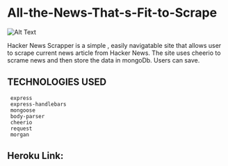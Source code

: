 # All-the-News-That-s-Fit-to-Scrape

   ![Alt Text](https://github.com/etabdi/eat-da-burger/blob/Gpublic\assets\img\eat-du-burger.PNG)
      



Hacker News Scrapper is a simple , easily navigatable site that allows user to scrape current news article from Hacker News. The site uses cheerio to scrame news and then store the data in mongoDb. Users can save.







 ## TECHNOLOGIES USED

     express
     express-handlebars
     mongoose
     body-parser
     cheerio
     request
     morgan 
    
## Heroku Link:

